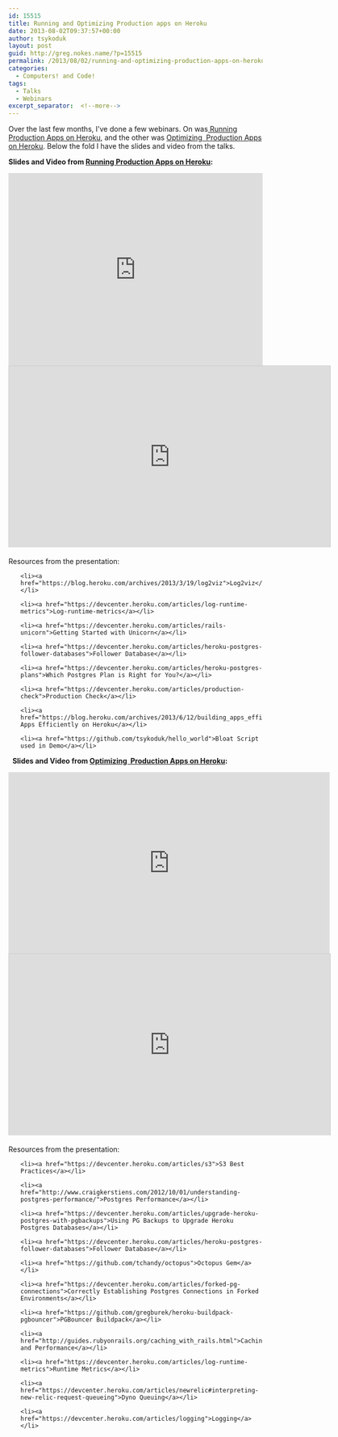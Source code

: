 ```yaml
---
id: 15515
title: Running and Optimizing Production apps on Heroku
date: 2013-08-02T09:37:57+00:00
author: tsykoduk
layout: post
guid: http://greg.nokes.name/?p=15515
permalink: /2013/08/02/running-and-optimizing-production-apps-on-heroku/
categories:
  - Computers! and Code!
tags:
  - Talks
  - Webinars
excerpt_separator:  <!--more-->  
---
```

Over the last few months, I've done a few webinars. On was<a href="https://blog.heroku.com/archives/2013/7/11/running-production-apps-on-heroku"> Running Production Apps on Heroku</a>, and the other was <a href="https://blog.heroku.com/archives/2013/8/1/video_and_slides_optimizing_production_apps_on_heroku">Optimizing  Production Apps on Heroku</a>. Below the fold I have the slides and video from the talks.

<!--more-->

<strong>Slides and Video from <a href="https://blog.heroku.com/archives/2013/7/11/running-production-apps-on-heroku">Running Production Apps on Heroku</a>:</strong>

<iframe src="https://player.vimeo.com/video/69263217" height="381" width="100%" allowfullscreen="" frameborder="0"></iframe>
<iframe style="border: 1px solid #CCC; border-width: 1px 1px 0; margin-bottom: 5px;" src="http://www.slideshare.net/slideshow/embed_code/23588612" height="359" width="637" allowfullscreen="" frameborder="0" marginwidth="0" marginheight="0" scrolling="no"></iframe>

<div style="margin-bottom: 5px;"></div>

Resources from the presentation:

<ul>

	<li><a href="https://blog.heroku.com/archives/2013/3/19/log2viz">Log2viz</a></li>

	<li><a href="https://devcenter.heroku.com/articles/log-runtime-metrics">Log-runtime-metrics</a></li>

	<li><a href="https://devcenter.heroku.com/articles/rails-unicorn">Getting Started with Unicorn</a></li>

	<li><a href="https://devcenter.heroku.com/articles/heroku-postgres-follower-databases">Follower Database</a></li>

	<li><a href="https://devcenter.heroku.com/articles/heroku-postgres-plans">Which Postgres Plan is Right for You?</a></li>

	<li><a href="https://devcenter.heroku.com/articles/production-check">Production Check</a></li>

	<li><a href="https://blog.heroku.com/archives/2013/6/12/building_apps_efficiently_on_heroku">Building Apps Efficiently on Heroku</a></li>

	<li><a href="https://github.com/tsykoduk/hello_world">Bloat Script used in Demo</a></li>

</ul>

&nbsp;
<strong>Slides and Video from <a href="https://blog.heroku.com/archives/2013/8/1/video_and_slides_optimizing_production_apps_on_heroku">Optimizing  Production Apps on Heroku</a>:</strong>
<iframe src="http://player.vimeo.com/video/71442888" height="359" width="637" allowfullscreen="" frameborder="0"></iframe>
<iframe style="border: 1px solid #CCC; border-width: 1px 1px 0; margin-bottom: 5px;" src="http://www.slideshare.net/slideshow/embed_code/24810045?rel=0" height="359" width="637" allowfullscreen="" frameborder="0" marginwidth="0" marginheight="0" scrolling="no"></iframe>

<div style="margin-bottom: 5px;"></div>

Resources from the presentation:

<ul>

	<li><a href="https://devcenter.heroku.com/articles/s3">S3 Best Practices</a></li>

	<li><a href="http://www.craigkerstiens.com/2012/10/01/understanding-postgres-performance/">Postgres Performance</a></li>

	<li><a href="https://devcenter.heroku.com/articles/upgrade-heroku-postgres-with-pgbackups">Using PG Backups to Upgrade Heroku Postgres Databases</a></li>

	<li><a href="https://devcenter.heroku.com/articles/heroku-postgres-follower-databases">Follower Database</a></li>

	<li><a href="https://github.com/tchandy/octopus">Octopus Gem</a></li>

	<li><a href="https://devcenter.heroku.com/articles/forked-pg-connections">Correctly Establishing Postgres Connections in Forked Environments</a></li>

	<li><a href="https://github.com/gregburek/heroku-buildpack-pgbouncer">PGBouncer Buildpack</a></li>

	<li><a href="http://guides.rubyonrails.org/caching_with_rails.html">Caching and Performance</a></li>

	<li><a href="https://devcenter.heroku.com/articles/log-runtime-metrics">Runtime Metrics</a></li>

	<li><a href="https://devcenter.heroku.com/articles/newrelic#interpreting-new-relic-request-queueing">Dyno Queuing</a></li>

	<li><a href="https://devcenter.heroku.com/articles/logging">Logging</a></li>

</ul>